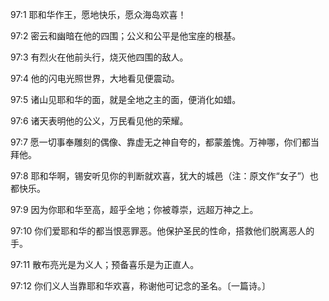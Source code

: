 <a id="1"></a>97:1  耶和华作王，愿地快乐，愿众海岛欢喜！  

<a id="2"></a>97:2  密云和幽暗在他的四围；公义和公平是他宝座的根基。  

<a id="3"></a>97:3  有烈火在他前头行，烧灭他四围的敌人。  

<a id="4"></a>97:4  他的闪电光照世界，大地看见便震动。  

<a id="5"></a>97:5  诸山见耶和华的面，就是全地之主的面，便消化如蜡。  

<a id="6"></a>97:6  诸天表明他的公义，万民看见他的荣耀。  

<a id="7"></a>97:7  愿一切事奉雕刻的偶像、靠虚无之神自夸的，都蒙羞愧。万神哪，你们都当拜他。  

<a id="8"></a>97:8  耶和华啊，锡安听见你的判断就欢喜，犹大的城邑（注：原文作“女子”）也都快乐。  

<a id="9"></a>97:9  因为你耶和华至高，超乎全地；你被尊崇，远超万神之上。  

<a id="10"></a>97:10  你们爱耶和华的都当恨恶罪恶。他保护圣民的性命，搭救他们脱离恶人的手。  

<a id="11"></a>97:11  散布亮光是为义人；预备喜乐是为正直人。  

<a id="12"></a>97:12  你们义人当靠耶和华欢喜，称谢他可记念的圣名。〔一篇诗。〕  
